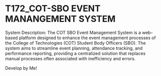 # T172_COT-SBO EVENT MANANGEMENT SYSTEM

System Description: The COT SBO Event Management System is a web-based platform designed to enhance the event management processes of the College of Technologies (COT) Student Body Officers (SBO). The system aims to streamline event planning, attendance tracking, and performance reporting, providing a centralized solution that replaces manual processes often associated with inefficiency and errors.

Develop by Me!

